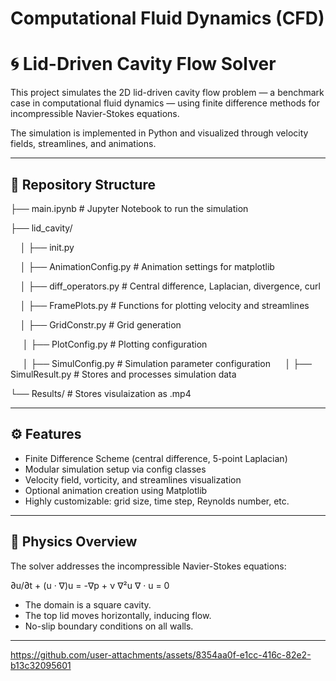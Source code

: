 # Computational Fluid Dynamics (CFD)

# 🌀 Lid-Driven Cavity Flow Solver

This project simulates the 2D lid-driven cavity flow problem — a benchmark case in computational fluid dynamics — using finite difference methods for incompressible Navier-Stokes equations.

The simulation is implemented in Python and visualized through velocity fields, streamlines, and animations.

---

## 📁 Repository Structure

├── main.ipynb # Jupyter Notebook to run the simulation

├── lid_cavity/

&nbsp;&nbsp;&nbsp;&nbsp;│ ├── init.py

&nbsp;&nbsp;&nbsp;&nbsp;│ ├── AnimationConfig.py # Animation settings for matplotlib

&nbsp;&nbsp;&nbsp;&nbsp;│ ├── diff_operators.py # Central difference, Laplacian, divergence, curl

&nbsp;&nbsp;&nbsp;&nbsp;│ ├── FramePlots.py # Functions for plotting velocity and streamlines

&nbsp;&nbsp;&nbsp;&nbsp;│ ├── GridConstr.py # Grid generation

 &nbsp;&nbsp;&nbsp;&nbsp; │ ├── PlotConfig.py # Plotting configuration

&nbsp;&nbsp;&nbsp;&nbsp; │ ├── SimulConfig.py # Simulation parameter configuration
&nbsp;&nbsp;&nbsp;&nbsp; │ ├── SimulResult.py # Stores and processes simulation data

└── Results/ # Stores visulaization as .mp4



---

## ⚙️ Features

- Finite Difference Scheme (central difference, 5-point Laplacian)
- Modular simulation setup via config classes
- Velocity field, vorticity, and streamlines visualization
- Optional animation creation using Matplotlib
- Highly customizable: grid size, time step, Reynolds number, etc.

---

## 🧠 Physics Overview

The solver addresses the incompressible Navier-Stokes equations:

∂u/∂t + (u · ∇)u = -∇p + ν ∇²u
∇ · u = 0

- The domain is a square cavity.
- The top lid moves horizontally, inducing flow.
- No-slip boundary conditions on all walls.

---



https://github.com/user-attachments/assets/8354aa0f-e1cc-416c-82e2-b13c32095601

